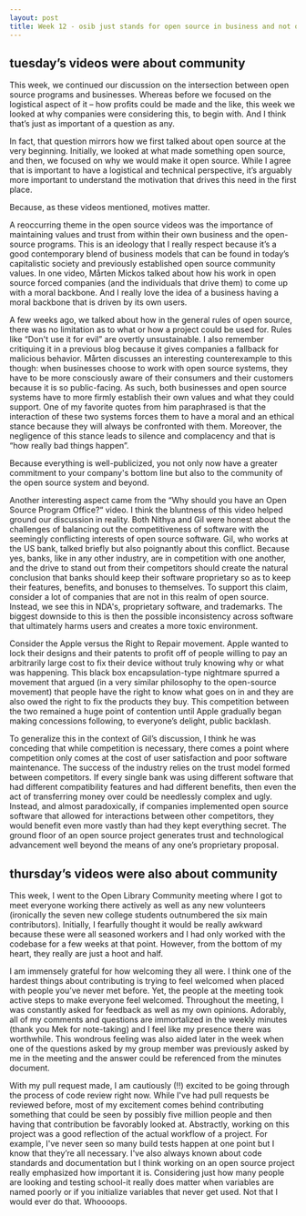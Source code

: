 ```yaml
---
layout: post
title: Week 12 - osib just stands for open source in business and not open source in bad business
---
```


## tuesday’s videos were about community

This week, we continued our discussion on the intersection between open source programs and businesses. Whereas before we focused on the logistical aspect of it – how profits could be made and the like, this week we looked at why companies were considering this, to begin with. And I think that’s just as important of a question as any.

In fact, that question mirrors how we first talked about open source at the very beginning. Initially, we looked at what made something open source, and then, we focused on why we would make it open source. While I agree that is important to have a logistical and technical perspective, it’s arguably more important to understand the motivation that drives this need in the first place.

Because, as these videos mentioned, motives matter.

<!--more-->

A reoccurring theme in the open source videos was the importance of maintaining values and trust from within their own business and the open-source programs. This is an ideology that I really respect because it’s a good contemporary blend of business models that can be found in today’s capitalistic society and previously established open source community values. In one video, Mårten Mickos talked about how his work in open source forced companies (and the individuals that drive them) to come up with a moral backbone. And I really love the idea of a business having a moral backbone that is driven by its own users.

A few weeks ago, we talked about how in the general rules of open source, there was no limitation as to what or how a project could be used for. Rules like “Don't use it for evil” are overtly unsustainable. I also remember critiquing it in a previous blog because it gives companies a fallback for malicious behavior. Mårten discusses an interesting counterexample to this though: when businesses choose to work with open source systems, they have to be more consciously aware of their consumers and their customers because it is so public-facing. As such, both businesses and open source systems have to more firmly establish their own values and what they could support. One of my favorite quotes from him paraphrased is that the interaction of these two systems forces them to have a moral and an ethical stance because they will always be confronted with them. Moreover, the negligence of this stance leads to silence and complacency and that is “how really bad things happen”.

Because everything is well-publicized, you not only now have a greater commitment to your company's bottom line but also to the community of the open source system and beyond.

Another interesting aspect came from the “Why should you have an Open Source Program Office?“ video. I think the bluntness of this video helped ground our discussion in reality. Both Nithya and Gil were honest about the challenges of balancing out the competitiveness of software with the seemingly conflicting interests of open source software. Gil, who works at the US bank, talked briefly but also poignantly about this conflict. Because yes, banks, like in any other industry, are in competition with one another, and the drive to stand out from their competitors should create the natural conclusion that banks should keep their software proprietary so as to keep their features, benefits, and bonuses to themselves. To support this claim, consider a lot of companies that are not in this realm of open source. Instead, we see this in NDA's, proprietary software, and trademarks. The biggest downside to this is then the possible inconsistency across software that ultimately harms users and creates a more toxic environment.

Consider the Apple versus the Right to Repair movement. Apple wanted to lock their designs and their patents to profit off of people willing to pay an arbitrarily large cost to fix their device without truly knowing why or what was happening. This black box encapsulation-type nightmare spurred a movement that argued (in a very similar philosophy to the open-source movement) that people have the right to know what goes on in and they are also owed the right to fix the products they buy. This competition between the two remained a huge point of contention until Apple gradually began making concessions following, to everyone’s delight, public backlash.

To generalize this in the context of Gil’s discussion, I think he was conceding that while competition is necessary, there comes a point where competition only comes at the cost of user satisfaction and poor software maintenance. The success of the industry relies on the trust model formed between competitors. If every single bank was using different software that had different compatibility features and had different benefits, then even the act of transferring money over could be needlessly complex and ugly. Instead, and almost paradoxically, if companies implemented open source software that allowed for interactions between other competitors, they would benefit even more vastly than had they kept everything secret. The ground floor of an open source project generates trust and technological advancement well beyond the means of any one’s proprietary proposal.

## thursday’s videos were also about community

This week, I went to the Open Library Community meeting where I got to meet everyone working there actively as well as any new volunteers (ironically the seven new college students outnumbered the six main contributors). Initially, I fearfully thought it would be really awkward because these were all seasoned workers and I had only worked with the codebase for a few weeks at that point. However, from the bottom of my heart, they really are just a hoot and half.

I am immensely grateful for how welcoming they all were. I think one of the hardest things about contributing is trying to feel welcomed when placed with people you’ve never met before. Yet, the people at the meeting took active steps to make everyone feel welcomed. Throughout the meeting, I was constantly asked for feedback as well as my own opinions. Adorably, all of my comments and questions are immortalized in the weekly minutes (thank you Mek for note-taking) and I feel like my presence there was worthwhile. This wondrous feeling was also aided later in the week when one of the questions asked by my group member was previously asked by me in the meeting and the answer could be referenced from the minutes document.

With my pull request made, I am cautiously (!!) excited to be going through the process of code review right now. While I've had pull requests be reviewed before, most of my excitement comes behind contributing something that could be seen by possibly five million people and then having that contribution be favorably looked at. Abstractly, working on this project was a good reflection of the actual workflow of a project. For example, I've never seen so many build tests happen at one point but I know that they’re all necessary. I've also always known about code standards and documentation but I think working on an open source project really emphasized how important it is. Considering just how many people are looking and testing school-it really does matter when variables are named poorly or if you initialize variables that never get used. Not that I would ever do that. Whoooops.

